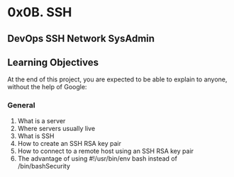 # 0x0B. SSH
## DevOps SSH Network SysAdmin

## Learning Objectives
At the end of this project, you are expected to be able to explain to anyone, without the help of Google:

### General
1. What is a server
2. Where servers usually live
3. What is SSH
4. How to create an SSH RSA key pair
5. How to connect to a remote host using an SSH RSA key pair
6. The advantage of using #!/usr/bin/env bash instead of /bin/bashSecurity
